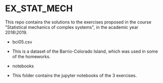# EX_STAT_MECH

This repo contains the solutions to the exercises proposed in the course "Statistical mechanics of complex systems", in the academic year 2018\2019.

- bci05.csv
* This is a dataset of the Barrio-Colorado Island, which was used in some of the homeworks.

- notebooks
* This folder contains the jupyter notebooks of the 3 exercises.
